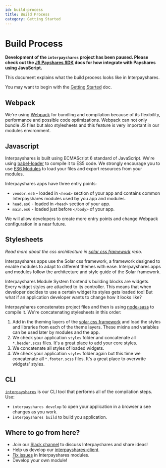 ```yaml
---
id: build-process
title: Build Process
category: Getting Started
---
```


Build Process
===============

**Development of the `interpayshares` project has been paused. Please check out the [JS Payshares SDK](https://www.payshares.org/developers/js-payshares-sdk/learn/index.html) docs for how integrate with Payshares using JavaScript.**

This document explains what the build process looks like in Interpayshares.

You may want to begin with the [Getting Started](./) doc.

## Webpack

We're using [Webpack](http://webpack.github.io) for bundling and compilation because of its flexibility, performance and possible code optimizations. Webpack can not only bundle JS files but also stylesheets and this feature is very important in our modules environment.

## Javascript

Interpayshares is built using ECMAScript 6 standard of JavaScript. We're using [babel-loader](https://github.com/babel/babel-loader) to compile it to ES5 code. We strongly encourage you to use [ES6 Modules](https://github.com/lukehoban/es6features#modules) to load your files and export resources from your modules.

Interpayshares apps have three entry points:
* `vendor.es6` - loaded in `<head>` section of your app and contains common Interpayshares modules used by you app and modules.
* `head.es6` - loaded in `<head>` section of your app.
* `main.es6` -  loaded just before `</body>` of your app.

We will allow developers to create more entry points and change Webpack configuration in a near future.

## Stylesheets

_Read more about the css architecture in [solar css framework](https://github.com/payshares/solar) repo._

Interpayshares apps use the Solar css framework, a framework designed to enable modules to adapt to different themes with ease. Interpayshares apps and modules follow the architecture and style guide of the Solar framework.

Interpayshares Module System frontend's building blocks are widgets. Every widget styles are attached to its controller. This means that when developer decides to use a certain widget its styles gets loaded too! But what if an application developer wants to change how it looks like?

Interpayshares concatenates project files and then is using [node-sass](https://github.com/sass/node-sass) to compile it. We're concatenating stylesheets in this order:

1. Add in the theming layers of the [solar css framework](https://github.com/payshares/solar) and load the styles and libraries from each of the theme layers. These mixins and variables can be used later by modules and the app.
1. We check your application `styles` folder and concatenate all `*.header.scss` files. It's a great place to add your core styles.
1. We concatenate all styles of loaded widgets.
1. We check your application `styles` folder again but this time we concatenate all `*.footer.scss` files. It's a great place to overwrite widgets' styles.

## CLI

[`interpayshares`](https://github.com/payshares/interpayshares) is our CLI tool that performs all of the compilation steps. Use:

* `interpayshares develop` to open your application in a browser a see changes as you work.
* `interpayshares build` to build you application.

## Where to go from here?

<!-- this section is copied in other .md files in this docs folder -->
* Join our [Slack channel](http://slack.payshares.org/) to discuss Interpayshares and share ideas!
* Help us develop our [interpayshares-client](https://github.com/payshares/interpayshares-client).
* [Fix issues](https://github.com/issues?utf8=%E2%9C%93&q=is%3Aopen+repo%3Apayshares%2Finterpayshares+repo%3Apayshares%2Finterpayshares-core+repo%3Apayshares%2Finterpayshares-network+repo%3Apayshares%2Finterpayshares-network-widgets+repo%3Apayshares%2Finterpayshares-wallet+repo%3Apayshares%2Finterpayshares-sessions+repo%3Apayshares%2Finterpayshares-client) in Interpayshares modules.
* Develop your own module!

